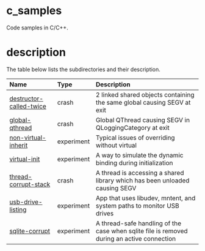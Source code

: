 # c_samples

Code samples in C/C++.

# description

The table below lists the subdirectories and their description.

| Name | Type | Description |
| :-------- | :-------- | :-------- |
| [destructor-called-twice](destructor-called-twice) | crash | 2 linked shared objects containing the same global causing SEGV at exit |
| [global-qthread](global-qthread) | crash | Global QThread causing SEGV in QLoggingCategory at exit |
| [non-virtual-inherit](non-virtual-inherit) | experiment | Typical issues of overriding without virtual |
| [virtual-init](virtual-init) | experiment | A way to simulate the dynamic binding during initialization |
| [thread-corrupt-stack](thread-corrupt-stack) | crash | A thread is accessing a shared library which has been unloaded causing SEGV |
| [usb-drive-listing](usb-drive-listing) | experiment | App that uses libudev, mntent, and system paths to monitor USB drives |
| [sqlite-corrupt](sqlite-corrupt) | experiment | A thread-safe handling of the case when sqlite file is removed during an active connection |
